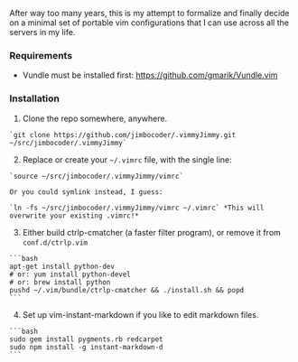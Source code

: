 After way too many years, this is my attempt to formalize and finally decide on a minimal set of portable vim configurations that I can use across all the servers in my life.

### Requirements
 - Vundle must be installed first: https://github.com/gmarik/Vundle.vim

### Installation

  1. Clone the repo somewhere, anywhere.

    `git clone https://github.com/jimbocoder/.vimmyJimmy.git ~/src/jimbocoder/.vimmyJimmy`

  2. Replace or create your `~/.vimrc` file, with the single line:

    `source ~/src/jimbocoder/.vimmyJimmy/vimrc`

    Or you could symlink instead, I guess:

    `ln -fs ~/src/jimbocoder/.vimmyJimmy/vimrc ~/.vimrc` *This will overwrite your existing .vimrc!*

  3. Either build ctrlp-cmatcher (a faster filter program), or remove it from `conf.d/ctrlp.vim`

    ```bash
    apt-get install python-dev
    # or: yum install python-devel
    # or: brew install python
    pushd ~/.vim/bundle/ctrlp-cmatcher && ./install.sh && popd
    ```

  4. Set up vim-instant-markdown if you like to edit markdown files.

    ```bash
    sudo gem install pygments.rb redcarpet
    sudo npm install -g instant-markdown-d
    ```
